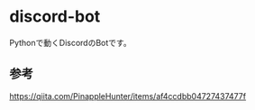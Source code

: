 # discord-bot

Pythonで動くDiscordのBotです。

## 参考

https://qiita.com/PinappleHunter/items/af4ccdbb04727437477f
